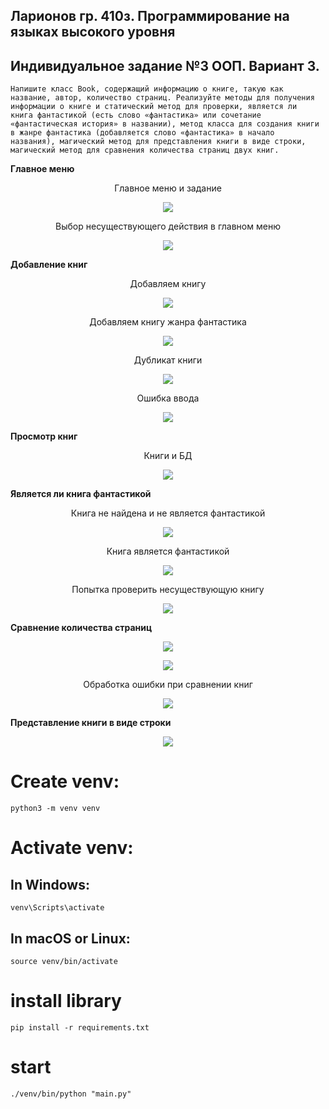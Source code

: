 ## Ларионов гр. 410з. Программирование на языках высокого уровня
## Индивидуальное задание №3 ООП. Вариант 3.
    Напишите класс Book, содержащий информацию о книге, такую как
    название, автор, количество страниц. Реализуйте методы для получения
    информации о книге и статический метод для проверки, является ли
    книга фантастикой (есть слово «фантастика» или сочетание
    «фантастическая история» в названии), метод класса для создания книги
    в жанре фантастика (добавляется слово «фантастика» в начало
    названия), магический метод для представления книги в виде строки,
    магический метод для сравнения количества страниц двух книг.

**Главное меню**
<figure>
   <p align="center">Главное меню и задание</p>
   <p align="center">
      <img src="https://github.com/dr-number/Individual_task_3-OOP/blob/main/for_readme/1-main-menu.png">
   </p>
</figure>

<figure>
   <p align="center">Выбор несуществующего действия в главном меню</p>
   <p align="center">
      <img src="https://github.com/dr-number/Individual_task_3-OOP/blob/main/for_readme/error-action.png">
   </p>
</figure>

**Добавление книг**
<figure>
   <p align="center">Добавляем книгу</p>
   <p align="center">
      <img src="https://github.com/dr-number/Individual_task_3-OOP/blob/main/for_readme/2-add-book.png">
   </p>
</figure>
<figure>
   <p align="center">Добавляем книгу жанра фантастика</p>
   <p align="center">
      <img src="https://github.com/dr-number/Individual_task_3-OOP/blob/main/for_readme/3-add-fantastic-book.png">
   </p>
</figure>
<figure>
   <p align="center">Дубликат книги</p>
   <p align="center">
      <img src="https://github.com/dr-number/Individual_task_3-OOP/blob/main/for_readme/error-book-already-exist.png">
   </p>
</figure>
<figure>
   <p align="center">Ошибка ввода</p>
   <p align="center">
      <img src="https://github.com/dr-number/Individual_task_3-OOP/blob/main/for_readme/error-input.png">
   </p>
</figure>

**Просмотр книг**
<figure>
   <p align="center">Книги и БД</p>
   <p align="center">
      <img src="https://github.com/dr-number/Individual_task_3-OOP/blob/main/for_readme/4-show-all-books.png">
   </p>
</figure>

**Является ли книга фантастикой**
<figure>
   <p align="center">Книга не найдена и не является фантастикой</p>
   <p align="center">
      <img src="https://github.com/dr-number/Individual_task_3-OOP/blob/main/for_readme/6-check-fantastic-not.png">
   </p>
</figure>
<figure>
   <p align="center">Книга является фантастикой</p>
   <p align="center">
      <img src="https://github.com/dr-number/Individual_task_3-OOP/blob/main/for_readme/7-check-fantastic-yes.png">
   </p>
</figure>
<figure>
   <p align="center">Попытка проверить несуществующую книгу</p>
   <p align="center">
      <img src="https://github.com/dr-number/Individual_task_3-OOP/blob/main/for_readme/error-not-found.png">
   </p>
</figure>

**Сравнение количества страниц**
<figure>
   <p align="center">
      <img src="https://github.com/dr-number/Individual_task_3-OOP/blob/main/for_readme/8-compare-1.png">
   </p>
</figure>
<figure>
   <p align="center">
      <img src="https://github.com/dr-number/Individual_task_3-OOP/blob/main/for_readme/9-compare-2.png">
   </p>
</figure>
<figure>
   <p align="center">Обработка ошибки при сравнении книг</p>
   <p align="center">
      <img src="https://github.com/dr-number/Individual_task_3-OOP/blob/main/for_readme/error-compare.png">
   </p>
</figure>

**Представление книги в виде строки**
<figure>
   <p align="center">
      <img src="https://github.com/dr-number/Individual_task_3-OOP/blob/main/for_readme/10-book-as-string.png">
   </p>
</figure>

# Create venv:
    python3 -m venv venv

# Activate venv:
## In Windows:
    venv\Scripts\activate
     
## In macOS or Linux:
    source venv/bin/activate

# install library
    pip install -r requirements.txt

# start 
    ./venv/bin/python "main.py"

